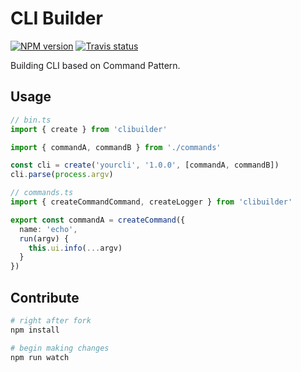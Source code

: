 # CLI Builder

[![NPM version][npm-image]][npm-url]
[![Travis status][travis-image]][travis-url]

Building CLI based on Command Pattern.

## Usage

```ts
// bin.ts
import { create } from 'clibuilder'

import { commandA, commandB } from './commands'

const cli = create('yourcli', '1.0.0', [commandA, commandB])
cli.parse(process.argv)

// commands.ts
import { createCommandCommand, createLogger } from 'clibuilder'

export const commandA = createCommand({
  name: 'echo',
  run(argv) {
    this.ui.info(...argv)
  }
})

```

## Contribute

```sh
# right after fork
npm install

# begin making changes
npm run watch

```

[npm-image]: https://img.shields.io/npm/v/clibuilder.svg?style=flat
[npm-url]: https://npmjs.org/package/clibuilder
[travis-image]: https://travis-ci.org/unional/clibuilder.svg?branch=master
[travis-url]: https://travis-ci.org/unional/clibuilder
